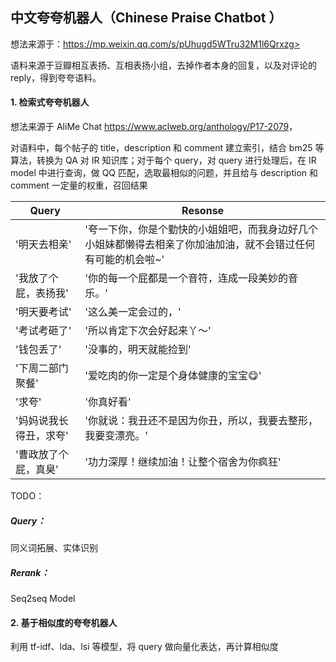 ## 中文夸夸机器人（Chinese Praise Chatbot ）



想法来源于：https://mp.weixin.qq.com/s/pUhugd5WTru32M1l6Qrxzg>

语料来源于豆瓣相互表扬、互相表扬小组，去掉作者本身的回复，以及对评论的 reply，得到夸夸语料。



#### 1. 检索式夸夸机器人

想法来源于 AliMe Chat <https://www.aclweb.org/anthology/P17-2079>，

对语料中，每个帖子的 title，description 和 comment 建立索引，结合 bm25 等算法，转换为 QA 对 IR 知识库；对于每个 query，对 query 进行处理后，在 IR model 中进行查询，做 QQ 匹配，选取最相似的问题，并且给与 description 和 comment 一定量的权重，召回结果

| Query                  | Resonse                                                      |
| ---------------------- | ------------------------------------------------------------ |
| '明天去相亲'           | '夸一下你，你是个勤快的小姐姐吧，而我身边好几个小姐妹都懒得去相亲了你加油加油，就不会错过任何有可能的机会啦~' |
| '我放了个屁，表扬我'   | '你的每一个屁都是一个音符，连成一段美妙的音乐。'             |
| '明天要考试'           | '这么美一定会过的，'                                         |
| '考试考砸了'           | '所以肯定下次会好起来丫～'                                   |
| '钱包丢了'             | '没事的，明天就能捡到'                                       |
| '下周二部门聚餐'       | '爱吃肉的你一定是个身体健康的宝宝😋'                          |
| '求夸'                 | '你真好看'                                                   |
| '妈妈说我长得丑，求夸' | '你就说：我丑还不是因为你丑，所以，我要去整形，我要变漂亮。' |
| '曹政放了个屁，真臭'   | '功力深厚！继续加油！让整个宿舍为你疯狂'                     |



TODO：

##### Query：

同义词拓展、实体识别

##### Rerank：

Seq2seq Model





#### 2. 基于相似度的夸夸机器人

利用 tf-idf、lda、lsi 等模型，将 query 做向量化表达，再计算相似度



